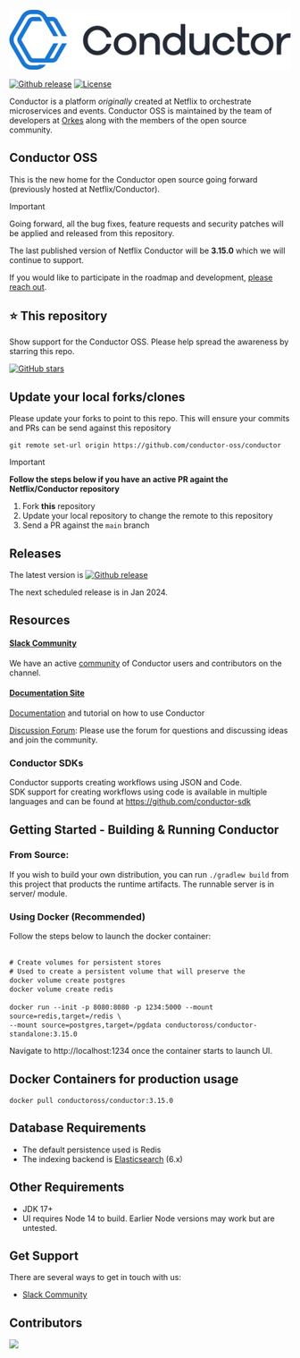 ![Conductor](docs/img/logo.svg)

[![Github release](https://img.shields.io/github/v/release/Netflix/conductor.svg)](https://GitHub.com/Netflix/conductor/releases)
[![License](https://img.shields.io/github/license/conductor-oss/conductor.svg)](http://www.apache.org/licenses/LICENSE-2.0)


Conductor is a platform _originally_ created at Netflix to orchestrate microservices and events.
Conductor OSS is maintained by the team of developers at [Orkes](https://orkes.io/) along with the members of the open source community.

## Conductor OSS
This is the new home for the Conductor open source going forward (previously hosted at Netflix/Conductor).
> [!IMPORTANT]  
> Going forward, all the bug fixes, feature requests and security patches will be applied and released from this repository.


The last published version of Netflix Conductor will be **3.15.0** which we will continue to support.

If you would like to participate in the roadmap and development, [please reach out](https://forms.gle/P2i1xHrxPQLrjzTB7).

## ⭐ This repository
Show support for the Conductor OSS.  Please help spread the awareness by starring this repo.

[![GitHub stars](https://img.shields.io/github/stars/conductor-oss/conductor.svg?style=social&label=Star&maxAge=)](https://GitHub.com/conductor-oss/conductor/)

## Update your local forks/clones
Please update your forks to point to this repo.  This will ensure your commits and PRs can be send against this repository
```shell
git remote set-url origin https://github.com/conductor-oss/conductor
```
> [!IMPORTANT]  
> **Follow the steps below if you have an active PR againt the Netflix/Conductor repository**
> 1. Fork **this** repository
> 2. Update your local repository to change the remote to this repository
> 3. Send a PR against the `main` branch

## Releases
The latest version is [![Github release](https://img.shields.io/github/v/release/conductor-oss/conductor.svg)](https://GitHub.com/conductor-oss/conductor/releases)

The next scheduled release is in Jan 2024.

## Resources
#### [Slack Community](https://join.slack.com/t/orkes-conductor/shared_invite/zt-xyxqyseb-YZ3hwwAgHJH97bsrYRnSZg)
We have an active [community](https://join.slack.com/t/orkes-conductor/shared_invite/zt-xyxqyseb-YZ3hwwAgHJH97bsrYRnSZg) of Conductor users and contributors on the channel.
#### [Documentation Site](https://docs.conductor-oss.org/)
[Documentation](https://docs.conductor-oss.org/) and tutorial on how to use Conductor

[Discussion Forum](https://github.com/conductor-oss/conductor/discussions): Please use the forum for questions and discussing ideas and join the community.

### Conductor SDKs
Conductor supports creating workflows using JSON and Code.  
SDK support for creating workflows using code is available in multiple languages and can be found at https://github.com/conductor-sdk


## Getting Started - Building & Running Conductor

###  From Source:
If you wish to build your own distribution, you can run ```./gradlew build``` from this project that products the runtime artifacts.
The runnable server is in server/ module.

### Using Docker (Recommended)
Follow the steps below to launch the docker container:

```shell

# Create volumes for persistent stores
# Used to create a persistent volume that will preserve the 
docker volume create postgres
docker volume create redis

docker run --init -p 8080:8080 -p 1234:5000 --mount source=redis,target=/redis \
--mount source=postgres,target=/pgdata conductoross/conductor-standalone:3.15.0
```

Navigate to http://localhost:1234 once the container starts to launch UI.

## Docker Containers for production usage
```shell
docker pull conductoross/conductor:3.15.0
```


## Database Requirements

* The default persistence used is Redis
* The indexing backend is [Elasticsearch](https://www.elastic.co/) (6.x)

## Other Requirements
* JDK 17+
* UI requires Node 14 to build. Earlier Node versions may work but are untested.

## Get Support
There are several ways to get in touch with us:
* [Slack Community](https://join.slack.com/t/orkes-conductor/shared_invite/zt-xyxqyseb-YZ3hwwAgHJH97bsrYRnSZg)

## Contributors

<a href="https://github.com/conductor-oss/conductor/graphs/contributors">
  <img src="https://contrib.rocks/image?repo=conductor-oss/conductor" />
</a>
